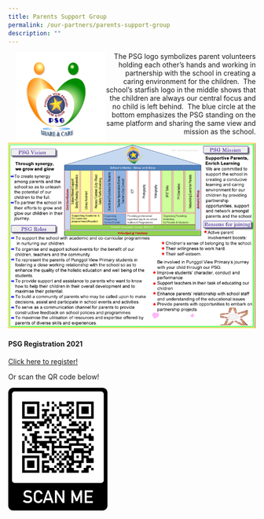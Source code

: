 ```yaml
---
title: Parents Support Group
permalink: /our-partners/parents-support-group
description: ""
---
```

<img src="/images/psg%20logo.jpg" style="width:183px;height:183px;margin-left:15px;" align = "left">

<p style="text-align:right;">The PSG logo symbolizes parent volunteers holding each other’s hands and working in partnership with the school in creating a caring environment for the children.  The school’s starfish logo in the middle shows that the children are always our central focus and no child is left behind.  The blue circle at the bottom emphasizes the PSG standing on the same platform and sharing the same view and mission as the school.</p>

![](/images/p2%20(1).jpg)

#### PSG Registration 2021

[Click here to register!](https://form.gov.sg/615ac28adf018000122c1248)  
  
Or scan the QR code below!

<img src="/images/qr%20code%20psg.png"  
style="width:40%">
